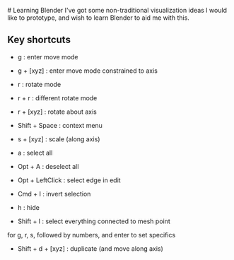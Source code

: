 # Learning Blender
I've got some non-traditional visualization ideas I would like to prototype, and wish to learn Blender to aid me with this.

## Key shortcuts

- g : enter move mode
- g + [xyz] : enter move mode constrained to axis
- r : rotate mode
- r + r : different rotate mode
- r + [xyz] : rotate about axis
- Shift + Space : context menu
- s + [xyz] : scale (along axis)

- a : select all
- Opt + A : deselect all

- Opt + LeftClick : select edge in edit

- Cmd + I : invert selection

- h : hide

- Shift + l : select everything connected to mesh point

for g, r, s, followed by numbers, and enter to set specifics

- Shift + d + [xyz] : duplicate (and move along axis)
